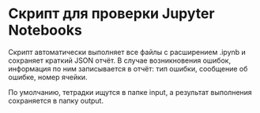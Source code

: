 # Скрипт для проверки Jupyter Notebooks

Скрипт автоматически выполняет все файлы с расширением .ipynb и сохраняет краткий JSON отчёт. 
В случае возникновения ошибок, информация по ним записывается в отчёт: тип ошибки, сообщение об ошибке, номер ячейки. 

По умолчанию, тетрадки ищутся в папке input, а результат выполнения сохраняется в папку output.